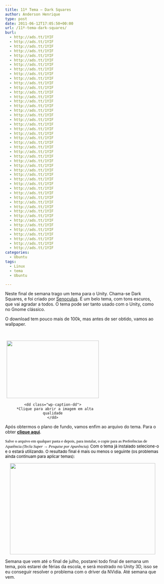 ```yaml
---
title: 11º Tema – Dark Squares
author: Anderson Henrique
type: post
date: 2011-06-12T17:05:50+00:00
url: /11º-tema-dark-squares/
burl:
  - http://ads.tt/1YIF
  - http://ads.tt/1YIF
  - http://ads.tt/1YIF
  - http://ads.tt/1YIF
  - http://ads.tt/1YIF
  - http://ads.tt/1YIF
  - http://ads.tt/1YIF
  - http://ads.tt/1YIF
  - http://ads.tt/1YIF
  - http://ads.tt/1YIF
  - http://ads.tt/1YIF
  - http://ads.tt/1YIF
  - http://ads.tt/1YIF
  - http://ads.tt/1YIF
  - http://ads.tt/1YIF
  - http://ads.tt/1YIF
  - http://ads.tt/1YIF
  - http://ads.tt/1YIF
  - http://ads.tt/1YIF
  - http://ads.tt/1YIF
  - http://ads.tt/1YIF
  - http://ads.tt/1YIF
  - http://ads.tt/1YIF
  - http://ads.tt/1YIF
  - http://ads.tt/1YIF
  - http://ads.tt/1YIF
  - http://ads.tt/1YIF
  - http://ads.tt/1YIF
  - http://ads.tt/1YIF
  - http://ads.tt/1YIF
  - http://ads.tt/1YIF
  - http://ads.tt/1YIF
  - http://ads.tt/1YIF
  - http://ads.tt/1YIF
  - http://ads.tt/1YIF
  - http://ads.tt/1YIF
  - http://ads.tt/1YIF
  - http://ads.tt/1YIF
  - http://ads.tt/1YIF
  - http://ads.tt/1YIF
  - http://ads.tt/1YIF
  - http://ads.tt/1YIF
  - http://ads.tt/1YIF
  - http://ads.tt/1YIF
  - http://ads.tt/1YIF
  - http://ads.tt/1YIF
  - http://ads.tt/1YIF
categories:
  - Ubuntu
tags:
  - Linux
  - tema
  - Ubuntu

---
```

Neste final de semana trago um tema para o Unity. Chama-se Dark Squares, e foi criado por [Senoculus][1]. É um belo tema, com tons escuros, que vai agradar a todos. O tema pode ser tanto usado com o Unity, como no Gnome clássico.

O download tem pouco mais de 100k, mas antes de ser obtido, vamos ao wallpaper.

&nbsp;

<div class="mceTemp mceIEcenter" style="text-align: center;">
  <dl id="attachment_2310" class="wp-caption aligncenter" style="width: 310px;">
    <dt class="wp-caption-dt">
      <a href="http://www.ubuntero.com.br/wp-content/uploads/2011/06/e_the_patch_1920.jpg"><img class="size-medium wp-image-2310 " src="http://www.ubuntero.com.br/wp-content/uploads/2011/06/e_the_patch_1920-300x187.jpg" alt="" width="300" height="187" /></a>
    </dt>
    
    <dd class="wp-caption-dd">
      *Clique para abrir a imagem em alta qualidade
    </dd>
  </dl>
</div>

<p style="text-align: left;">
  Após obtermos o plano de fundo, vamos enfim ao arquivo do tema. Para o obter <strong><a href="http://www.ubuntero.com.br/wp-content/uploads/2011/06/142481-Dark-Squares.tar.gz">clique aqui</a></strong>.
</p>

<span style="color: #000000;"><span style="font-family: Georgia, 'Times New Roman', 'Bitstream Charter', Times, serif;"><span style="font-size: small;">Salve o arquivo em qualquer pasta e depois, para instalar, o copie para as </span></span></span><span style="color: #000000;"><span style="font-family: Georgia, 'Times New Roman', 'Bitstream Charter', Times, serif;"><span style="font-size: small;">Preferências de Aparência </span></span></span>_<span style="color: #000000;"><span style="font-family: Georgia, 'Times New Roman', 'Bitstream Charter', Times, serif;"><span style="font-size: small;">(</span></span></span>_<span style="font-family: 'DejaVu Sans Condensed';"><em><span style="color: #000000;"><span style="font-family: Georgia, 'Times New Roman', 'Bitstream Charter', Times, serif;"><span style="font-size: small;">﻿</span></span></span></em></span>_<span style="color: #000000;"><span style="font-family: Georgia, 'Times New Roman', 'Bitstream Charter', Times, serif;"><span style="font-size: small;">Tecla Super → Pesquise por Aparência). </span></span></span>_<span style="color: #000000;"><span style="font-size: small;">C</span></span><span style="color: #000000;"><span style="font-size: small;">om o tema já instalado selecione-o e o estará utilizando. O resultado final é mais ou menos o seguinte (os problemas ainda continuam para aplicar temas):</span></span>

<p style="text-align: center;">
  <span style="color: #000000;"><span style="font-size: small;"><a href="http://www.ubuntero.com.br/wp-content/uploads/2011/06/Dark-Square1.png"><img class="aligncenter size-large wp-image-2314" src="http://www.ubuntero.com.br/wp-content/uploads/2011/06/Dark-Square1-1024x640.png" alt="" width="473" height="296" /></a><br /> </span></span>
</p>

Semana que vem até o final de julho, postarei todo final de semana um tema, pois estarei de férias da escola, e será mostrado no Unity 3D, isso se eu conseguir resolver o problema com o driver da NVidia. Até semana que vem.

_<span style="color: #000000;"><span style="font-family: Georgia, 'Times New Roman', 'Bitstream Charter', Times, serif;"><span style="font-size: x-small;"><em><br /> </em></span></span></span>_

 [1]: http://gnome-look.org/usermanager/search.php?username=Senoculus